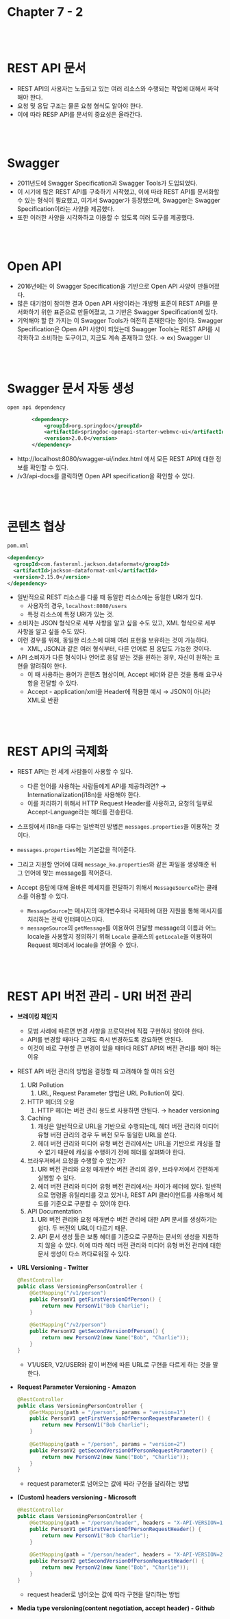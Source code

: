 # Chapter 7 - 2

<br><br>

# REST API 문서
- REST API의 사용자는 노출되고 있는 여러 리소스와 수행되는 작업에 대해서 파악해야 한다.
- 요청 및 응답 구조는 물론 요청 형식도 알아야 한다.
- 이에 따라 RESP API를 문서의 중요성은 올라간다.

<br><br>

# Swagger
- 2011년도에 Swagger Specification과 Swagger Tools가 도입되었다.
- 이 시기에 많은 REST API를 구축하기 시작했고, 이에 따라 REST API를 문서화할 수 있는 형식이 필요했고, 여기서 Swagger가 등장했으며, Swagger는 Swagger Specification이라는 사양을 제공했다.
- 또한 이러한 사양을 시각화하고 이용할 수 있도록 여러 도구를 제공했다.

<br><br>

# Open API
- 2016년에는 이 Swagger Specification을 기반으로 Open API 사양이 만들어졌다.
- 많은 대기업이 참여한 결과 Open API 사양이라는 개방형 표준이 REST API를 문서화하기 위한 표준으로 만들어졌고, 그 기반은 Swagger Specification에 있다.
- 기억해야 할 한 가지는 이 Swagger Tools가 여전히 존재한다는 점이다. Swagger Specification은 Open API 사양이 되었는데 Swagger Tools는 REST API를 시각화하고 소비하는 도구이고, 지금도 계속 존재하고 있다. → ex) Swagger UI

<br><br>

# Swagger 문서 자동 생성
`open api dependency`

```xml
		<dependency>
			<groupId>org.springdoc</groupId>
			<artifactId>springdoc-openapi-starter-webmvc-ui</artifactId>
			<version>2.0.0</version>
		</dependency>
```

- http://localhost:8080/swagger-ui/index.html 에서 모든 REST API에 대한 정보를 확인할 수 있다.
- /v3/api-docs를 클릭하면 Open API specification을 확인할 수 있다.

<br><br>

# 콘텐츠 협상
`pom.xml`

```xml
<dependency>
  <groupId>com.fasterxml.jackson.dataformat</groupId>
  <artifactId>jackson-dataformat-xml</artifactId>
  <version>2.15.0</version>
</dependency>
```

- 일반적으로 REST 리소스를 다룰 때 동일한 리소스에는 동일한 URI가 있다.
    - 사용자의 경우, `localhost:8080/users`
    - 특정 리소스에 특정 URI가 있는 것.
- 소비자는 JSON 형식으로 세부 사항을 알고 싶을 수도 있고, XML 형식으로 세부 사항을 알고 싶을 수도 있다.
- 이런 경우를 위해, 동일한 리소스에 대해 여러 표현을 보유하는 것이 가능하다.
    - XML, JSON과 같은 여러 형식부터, 다른 언어로 된 응답도 가능한 것이다.
- API 소비자가 다른 형식이나 언어로 응답 받는 것을 원하는 경우, 자신이 원하는 표현을 알려줘야 한다.
    - 이 때 사용하는 용어가 콘텐츠 협상이며, Accept 헤더와 같은 것을 통해 요구사항을 전달할 수 있다.
    - Accept - application/xml을 Header에 적용한 예시 → JSON이 아니라 XML로 반환
  
<br><br>

# REST API의 국제화
- REST API는 전 세계 사람들이 사용할 수 있다.
    - 다른 언어를 사용하는 사람들에게 API를 제공하려면? → Internationalization(i18n)을 사용해야 한다.
    - 이를 처리하기 위해서 HTTP Request Header를 사용하고, 요청의 일부로 Accept-Language라는 헤더를 전송한다.

- 스프링에서 i18n을 다루는 일반적인 방법은 `messages.properties`을 이용하는 것이다.
- `messages.properties`에는 기본값을 적어준다.
- 그리고 지원할 언어에 대해 `message_ko.properties`와 같은 파일을 생성해준 뒤 그 언어에 맞는 message를 적어준다.
- Accept 응답에 대해 올바른 메세지를 전달하기 위해서 `MessageSource`라는 클래스를 이용할 수 있다.
    - `MessageSource`는 메시지의 매개변수화나 국제화에 대한 지원을 통해 메시지를 처리하는 전략 인터페이스이다.
    - `messageSource`의 `getMessage`를 이용하여 전달할 message의 이름과 어느 locale을 사용할지 정의하기 위해 `Locale` 클래스의 `getLocale`을 이용하여 Request 헤더에서 locale을 얻어올 수 있다.

<br><br>

# REST API 버전 관리 - URI 버전 관리
- **브레이킹 체인지**
    - 모범 사례에 따르면 변경 사항을 프로덕션에 직접 구현하지 않아야 한다.
    - API를 변경할 때마다 고객도 즉시 변경하도록 강요하면 안된다.
    - 이것이 바로 구현할 큰 변경이 있을 때마다 REST API의 버전 관리를 해야 하는 이유
- REST API 버전 관리의 방법을 결정할 때 고려해야 할 여러 요인
    1. URI Pollution
        1. URL, Request Parameter 방법은 URL Pollution이 잦다.
    2. HTTP 헤더의 오용
        1. HTTP 헤더는 버전 관리 용도로 사용하면 안된다. → header versioning
    3. Caching
        1. 캐싱은 일반적으로 URL을 기반으로 수행되는데, 헤더 버전 관리와 미디어 유형 버전 관리의 경우 두 버전 모두 동일한 URL을 쓴다. 
        2. 헤더 버전 관리와 미디어 유형 버전 관리에서는 URL을 기반으로 캐싱을 할 수 없기 때문에 캐싱을 수행하기 전에 헤더를 살펴봐야 한다.
    4. 브라우저에서 요청을 수행할 수 있는가?
        1. URI 버전 관리와 요청 매개변수 버전 관리의 경우, 브라우저에서 간편하게 실행할 수 있다.
        2. 헤더 버전 관리와 미디어 유형 버전 관리에서는 차이가 헤더에 있다. 일반적으로 명령줄 유틸리티를 갖고 있거나, REST API 클라이언트를 사용해서 헤드를 기준으로 구분할 수 있어야 한다.
    5. API Documentation
        1. URI 버전 관리와 요청 매개변수 버전 관리에 대한 API 문서를 생성하기는 쉽다. 두 버전의 URL이 다르기 때문.
        2. API 문서 생성 툴은 보통 헤더를 기준으로 구분하는 문서의 생성을 지원하지 않을 수 있다. 이에 따라 헤더 버전 관리와 미디어 유형 버전 관리에 대한 문서 생성이 다소 까다로워질 수 있다.

- **URL Versioning - Twitter**
    
    ```java
    @RestController
    public class VersioningPersonController {
        @GetMapping("/v1/person")
        public PersonV1 getFirstVersionOfPerson() {
            return new PersonV1("Bob Charlie");
        }
        
        @GetMapping("/v2/person")
        public PersonV2 getSecondVersionOfPerson() {
            return new PersonV2(new Name("Bob", "Charlie"));
        }
    }
    ```
    
    - V1/USER, V2/USER와 같이 버전에 따른 URL로 구현을 다르게 하는 것을 말한다.
- **Request Parameter Versioning - Amazon**
    
    ```java
    @RestController
    public class VersioningPersonController {
        @GetMapping(path = "/person", params = "version=1")
        public PersonV1 getFirstVersionOfPersonRequestParameter() {
            return new PersonV1("Bob Charlie");
        }
        
        @GetMapping(path = "/person", params = "version=2")
        public PersonV2 getSecondVersionOfPersonRequestParameter() {
            return new PersonV2(new Name("Bob", "Charlie"));
        }
    }
    ```
    
    - request parameter로 넘어오는 값에 따라 구현을 달리하는 방법
- **(Custom) headers versioning - Microsoft**
    
    ```java
    @RestController
    public class VersioningPersonController {
        @GetMapping(path = "/person/header", headers = "X-API-VERSION=1")
        public PersonV1 getFirstVersionOfPersonRequestHeader() {
            return new PersonV1("Bob Charlie");
        }
        
        @GetMapping(path = "/person/header", headers = "X-API-VERSION=2")
        public PersonV2 getSecondVersionOfPersonRequestHeader() {
            return new PersonV2(new Name("Bob", "Charlie"));
        }
    }
    ```
    - request header로 넘어오는 값에 따라 구현을 달리하는 방법
- **Media type versioning(content negotiation, accept header) - Github**
